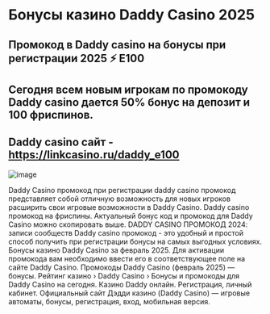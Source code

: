 # Бонусы казино Daddy Casino 2025

## Промокод в Daddy casino на бонусы при регистрации 2025 ⚡️  E100 

## Сегодня всем новым игрокам по промокоду Daddy casino дается 50% бонус на депозит и 100 фриспинов.

## Daddy casino сайт - https://linkcasino.ru/daddy_e100



![image](https://github.com/user-attachments/assets/6f9ca052-27f8-4f14-9804-65eee947655c)



Daddy Casino промокод при регистрации daddy casino промокод представляет собой отличную возможность для новых игроков расширить свои игровые возможности в Daddy Casino.
Daddy casino промокод на фриспины.
Актуальный бонус код и промокод для Daddy Casino можно скопировать выше.
DADDY CASINO ПРОМОКОД 2024: записи сообществ Daddy casino промокод - это удобный и простой способ получить при регистрации бонусы на самых выгодных условиях.
Бонусы казино Daddy Casino за февраль 2025.
Для активации промокода вам необходимо ввести его в соответствующее поле на сайте Daddy Casino.
Промокоды Daddy Casino (февраль 2025) — бонусы.
Рейтинг казино › Daddy Casino › Бонусы и промокоды для Daddy Casino на сегодня.
Казино Daddy онлайн. Регистрация, личный кабинет.
Официальный сайт Дэдди казино (Daddy Casino) — игровые автоматы, бонусы, регистрация, вход, мобильная версия.
